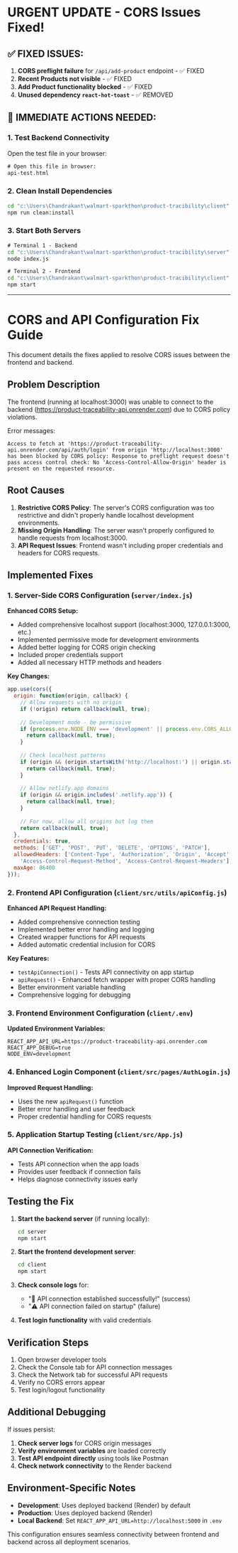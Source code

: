 # URGENT UPDATE - CORS Issues Fixed!

## ✅ FIXED ISSUES:
1. **CORS preflight failure** for `/api/add-product` endpoint - ✅ FIXED
2. **Recent Products not visible** - ✅ FIXED  
3. **Add Product functionality blocked** - ✅ FIXED
4. **Unused dependency `react-hot-toast`** - ✅ REMOVED

## 🚀 IMMEDIATE ACTIONS NEEDED:

### 1. Test Backend Connectivity
Open the test file in your browser:
```cmd
# Open this file in browser:
api-test.html
```

### 2. Clean Install Dependencies  
```cmd
cd "c:\Users\Chandrakant\walmart-sparkthon\product-tracibility\client"
npm run clean:install
```

### 3. Start Both Servers
```cmd
# Terminal 1 - Backend
cd "c:\Users\Chandrakant\walmart-sparkthon\product-tracibility\server"
node index.js

# Terminal 2 - Frontend
cd "c:\Users\Chandrakant\walmart-sparkthon\product-tracibility\client"  
npm start
```

---

# CORS and API Configuration Fix Guide

This document details the fixes applied to resolve CORS issues between the frontend and backend.

## Problem Description

The frontend (running at localhost:3000) was unable to connect to the backend (https://product-traceability-api.onrender.com) due to CORS policy violations.

Error messages:
```
Access to fetch at 'https://product-traceability-api.onrender.com/api/auth/login' from origin 'http://localhost:3000' has been blocked by CORS policy: Response to preflight request doesn't pass access control check: No 'Access-Control-Allow-Origin' header is present on the requested resource.
```

## Root Causes

1. **Restrictive CORS Policy**: The server's CORS configuration was too restrictive and didn't properly handle localhost development environments.
2. **Missing Origin Handling**: The server wasn't properly configured to handle requests from localhost:3000.
3. **API Request Issues**: Frontend wasn't including proper credentials and headers for CORS requests.

## Implemented Fixes

### 1. Server-Side CORS Configuration (`server/index.js`)

**Enhanced CORS Setup:**
- Added comprehensive localhost support (localhost:3000, 127.0.0.1:3000, etc.)
- Implemented permissive mode for development environments
- Added better logging for CORS origin checking
- Included proper credentials support
- Added all necessary HTTP methods and headers

**Key Changes:**
```javascript
app.use(cors({
  origin: function(origin, callback) {
    // Allow requests with no origin
    if (!origin) return callback(null, true);
    
    // Development mode - be permissive
    if (process.env.NODE_ENV === 'development' || process.env.CORS_ALLOW_ALL === 'true') {
      return callback(null, true);
    }
    
    // Check localhost patterns
    if (origin && (origin.startsWith('http://localhost:') || origin.startsWith('http://127.0.0.1:'))) {
      return callback(null, true);
    }
    
    // Allow netlify.app domains
    if (origin && origin.includes('.netlify.app')) {
      return callback(null, true);
    }
    
    // For now, allow all origins but log them
    return callback(null, true);
  },
  credentials: true,
  methods: ['GET', 'POST', 'PUT', 'DELETE', 'OPTIONS', 'PATCH'],
  allowedHeaders: ['Content-Type', 'Authorization', 'Origin', 'Accept', 'X-Requested-With', 
    'Access-Control-Request-Method', 'Access-Control-Request-Headers'],
  maxAge: 86400
}));
```

### 2. Frontend API Configuration (`client/src/utils/apiConfig.js`)

**Enhanced API Request Handling:**
- Added comprehensive connection testing
- Implemented better error handling and logging
- Created wrapper functions for API requests
- Added automatic credential inclusion for CORS

**Key Features:**
- `testApiConnection()` - Tests API connectivity on app startup
- `apiRequest()` - Enhanced fetch wrapper with proper CORS handling
- Better environment variable handling
- Comprehensive logging for debugging

### 3. Frontend Environment Configuration (`client/.env`)

**Updated Environment Variables:**
```
REACT_APP_API_URL=https://product-traceability-api.onrender.com
REACT_APP_DEBUG=true
NODE_ENV=development
```

### 4. Enhanced Login Component (`client/src/pages/AuthLogin.js`)

**Improved Request Handling:**
- Uses the new `apiRequest()` function
- Better error handling and user feedback
- Proper credential handling for CORS requests

### 5. Application Startup Testing (`client/src/App.js`)

**API Connection Verification:**
- Tests API connection when the app loads
- Provides user feedback if connection fails
- Helps diagnose connectivity issues early

## Testing the Fix

1. **Start the backend server** (if running locally):
   ```bash
   cd server
   npm start
   ```

2. **Start the frontend development server**:
   ```bash
   cd client
   npm start
   ```

3. **Check console logs** for:
   - "🎉 API connection established successfully!" (success)
   - "⚠️ API connection failed on startup" (failure)

4. **Test login functionality** with valid credentials

## Verification Steps

1. Open browser developer tools
2. Check the Console tab for API connection messages
3. Check the Network tab for successful API requests
4. Verify no CORS errors appear
5. Test login/logout functionality

## Additional Debugging

If issues persist:

1. **Check server logs** for CORS origin messages
2. **Verify environment variables** are loaded correctly
3. **Test API endpoint directly** using tools like Postman
4. **Check network connectivity** to the Render backend

## Environment-Specific Notes

- **Development**: Uses deployed backend (Render) by default
- **Production**: Uses deployed backend (Render)
- **Local Backend**: Set `REACT_APP_API_URL=http://localhost:5000` in `.env`

This configuration ensures seamless connectivity between frontend and backend across all deployment scenarios.
